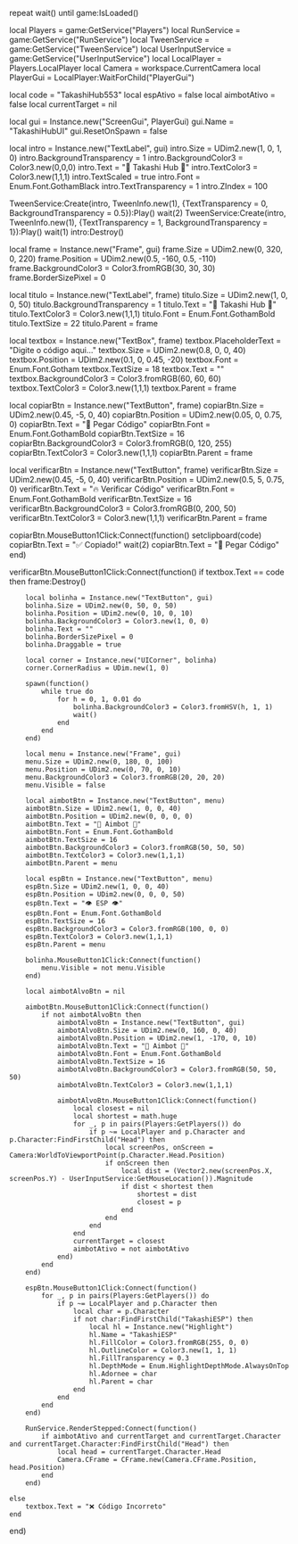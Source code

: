 repeat wait() until game:IsLoaded()

local Players = game:GetService("Players")
local RunService = game:GetService("RunService")
local TweenService = game:GetService("TweenService")
local UserInputService = game:GetService("UserInputService")
local LocalPlayer = Players.LocalPlayer
local Camera = workspace.CurrentCamera
local PlayerGui = LocalPlayer:WaitForChild("PlayerGui")

local code = "TakashiHub553"
local espAtivo = false
local aimbotAtivo = false
local currentTarget = nil

local gui = Instance.new("ScreenGui", PlayerGui)
gui.Name = "TakashiHubUI"
gui.ResetOnSpawn = false

local intro = Instance.new("TextLabel", gui)
intro.Size = UDim2.new(1, 0, 1, 0)
intro.BackgroundTransparency = 1
intro.BackgroundColor3 = Color3.new(0,0,0)
intro.Text = "🔫 Takashi Hub 🔫"
intro.TextColor3 = Color3.new(1,1,1)
intro.TextScaled = true
intro.Font = Enum.Font.GothamBlack
intro.TextTransparency = 1
intro.ZIndex = 100

TweenService:Create(intro, TweenInfo.new(1), {TextTransparency = 0, BackgroundTransparency = 0.5}):Play()
wait(2)
TweenService:Create(intro, TweenInfo.new(1), {TextTransparency = 1, BackgroundTransparency = 1}):Play()
wait(1)
intro:Destroy()

local frame = Instance.new("Frame", gui)
frame.Size = UDim2.new(0, 320, 0, 220)
frame.Position = UDim2.new(0.5, -160, 0.5, -110)
frame.BackgroundColor3 = Color3.fromRGB(30, 30, 30)
frame.BorderSizePixel = 0

local titulo = Instance.new("TextLabel", frame)
titulo.Size = UDim2.new(1, 0, 0, 50)
titulo.BackgroundTransparency = 1
titulo.Text = "🔫 Takashi Hub 🔫"
titulo.TextColor3 = Color3.new(1,1,1)
titulo.Font = Enum.Font.GothamBold
titulo.TextSize = 22
titulo.Parent = frame

local textbox = Instance.new("TextBox", frame)
textbox.PlaceholderText = "Digite o código aqui..."
textbox.Size = UDim2.new(0.8, 0, 0, 40)
textbox.Position = UDim2.new(0.1, 0, 0.45, -20)
textbox.Font = Enum.Font.Gotham
textbox.TextSize = 18
textbox.Text = ""
textbox.BackgroundColor3 = Color3.fromRGB(60, 60, 60)
textbox.TextColor3 = Color3.new(1,1,1)
textbox.Parent = frame

local copiarBtn = Instance.new("TextButton", frame)
copiarBtn.Size = UDim2.new(0.45, -5, 0, 40)
copiarBtn.Position = UDim2.new(0.05, 0, 0.75, 0)
copiarBtn.Text = "👀 Pegar Código"
copiarBtn.Font = Enum.Font.GothamBold
copiarBtn.TextSize = 16
copiarBtn.BackgroundColor3 = Color3.fromRGB(0, 120, 255)
copiarBtn.TextColor3 = Color3.new(1,1,1)
copiarBtn.Parent = frame

local verificarBtn = Instance.new("TextButton", frame)
verificarBtn.Size = UDim2.new(0.45, -5, 0, 40)
verificarBtn.Position = UDim2.new(0.5, 5, 0.75, 0)
verificarBtn.Text = "🔥 Verificar Código"
verificarBtn.Font = Enum.Font.GothamBold
verificarBtn.TextSize = 16
verificarBtn.BackgroundColor3 = Color3.fromRGB(0, 200, 50)
verificarBtn.TextColor3 = Color3.new(1,1,1)
verificarBtn.Parent = frame

copiarBtn.MouseButton1Click:Connect(function()
    setclipboard(code)
    copiarBtn.Text = "✅ Copiado!"
    wait(2)
    copiarBtn.Text = "👀 Pegar Código"
end)

verificarBtn.MouseButton1Click:Connect(function()
    if textbox.Text == code then
        frame:Destroy()

        local bolinha = Instance.new("TextButton", gui)
        bolinha.Size = UDim2.new(0, 50, 0, 50)
        bolinha.Position = UDim2.new(0, 10, 0, 10)
        bolinha.BackgroundColor3 = Color3.new(1, 0, 0)
        bolinha.Text = ""
        bolinha.BorderSizePixel = 0
        bolinha.Draggable = true

        local corner = Instance.new("UICorner", bolinha)
        corner.CornerRadius = UDim.new(1, 0)

        spawn(function()
            while true do
                for h = 0, 1, 0.01 do
                    bolinha.BackgroundColor3 = Color3.fromHSV(h, 1, 1)
                    wait()
                end
            end
        end)

        local menu = Instance.new("Frame", gui)
        menu.Size = UDim2.new(0, 180, 0, 100)
        menu.Position = UDim2.new(0, 70, 0, 10)
        menu.BackgroundColor3 = Color3.fromRGB(20, 20, 20)
        menu.Visible = false

        local aimbotBtn = Instance.new("TextButton", menu)
        aimbotBtn.Size = UDim2.new(1, 0, 0, 40)
        aimbotBtn.Position = UDim2.new(0, 0, 0, 0)
        aimbotBtn.Text = "🔫 Aimbot 🔫"
        aimbotBtn.Font = Enum.Font.GothamBold
        aimbotBtn.TextSize = 16
        aimbotBtn.BackgroundColor3 = Color3.fromRGB(50, 50, 50)
        aimbotBtn.TextColor3 = Color3.new(1,1,1)
        aimbotBtn.Parent = menu

        local espBtn = Instance.new("TextButton", menu)
        espBtn.Size = UDim2.new(1, 0, 0, 40)
        espBtn.Position = UDim2.new(0, 0, 0, 50)
        espBtn.Text = "👁️ ESP 👁️"
        espBtn.Font = Enum.Font.GothamBold
        espBtn.TextSize = 16
        espBtn.BackgroundColor3 = Color3.fromRGB(100, 0, 0)
        espBtn.TextColor3 = Color3.new(1,1,1)
        espBtn.Parent = menu

        bolinha.MouseButton1Click:Connect(function()
            menu.Visible = not menu.Visible
        end)

        local aimbotAlvoBtn = nil

        aimbotBtn.MouseButton1Click:Connect(function()
            if not aimbotAlvoBtn then
                aimbotAlvoBtn = Instance.new("TextButton", gui)
                aimbotAlvoBtn.Size = UDim2.new(0, 160, 0, 40)
                aimbotAlvoBtn.Position = UDim2.new(1, -170, 0, 10)
                aimbotAlvoBtn.Text = "🔫 Aimbot 🔫"
                aimbotAlvoBtn.Font = Enum.Font.GothamBold
                aimbotAlvoBtn.TextSize = 16
                aimbotAlvoBtn.BackgroundColor3 = Color3.fromRGB(50, 50, 50)
                aimbotAlvoBtn.TextColor3 = Color3.new(1,1,1)

                aimbotAlvoBtn.MouseButton1Click:Connect(function()
                    local closest = nil
                    local shortest = math.huge
                    for _, p in pairs(Players:GetPlayers()) do
                        if p ~= LocalPlayer and p.Character and p.Character:FindFirstChild("Head") then
                            local screenPos, onScreen = Camera:WorldToViewportPoint(p.Character.Head.Position)
                            if onScreen then
                                local dist = (Vector2.new(screenPos.X, screenPos.Y) - UserInputService:GetMouseLocation()).Magnitude
                                if dist < shortest then
                                    shortest = dist
                                    closest = p
                                end
                            end
                        end
                    end
                    currentTarget = closest
                    aimbotAtivo = not aimbotAtivo
                end)
            end
        end)

        espBtn.MouseButton1Click:Connect(function()
            for _, p in pairs(Players:GetPlayers()) do
                if p ~= LocalPlayer and p.Character then
                    local char = p.Character
                    if not char:FindFirstChild("TakashiESP") then
                        local hl = Instance.new("Highlight")
                        hl.Name = "TakashiESP"
                        hl.FillColor = Color3.fromRGB(255, 0, 0)
                        hl.OutlineColor = Color3.new(1, 1, 1)
                        hl.FillTransparency = 0.3
                        hl.DepthMode = Enum.HighlightDepthMode.AlwaysOnTop
                        hl.Adornee = char
                        hl.Parent = char
                    end
                end
            end
        end)

        RunService.RenderStepped:Connect(function()
            if aimbotAtivo and currentTarget and currentTarget.Character and currentTarget.Character:FindFirstChild("Head") then
                local head = currentTarget.Character.Head
                Camera.CFrame = CFrame.new(Camera.CFrame.Position, head.Position)
            end
        end)

    else
        textbox.Text = "❌ Código Incorreto"
    end
end)
